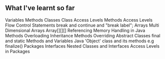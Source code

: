 ## What I've learnt so far
Variables
Methods
Classes
Class Access Levels
Methods Access Levels
Flow Control Statements
break and continue and "break label";
Arrays
Multi Dimensional Arrays Array[][][]
Referencing
Memory Handling in Java
Methods Overloading
Inheritance
Methods Overriding
Abstract Classes
final and static Methods and Variables
Java 'Object' class and its methods e.g finalize()
Packages
Interfaces
Nested Classes and Interfaces
Access Levels in Packages
